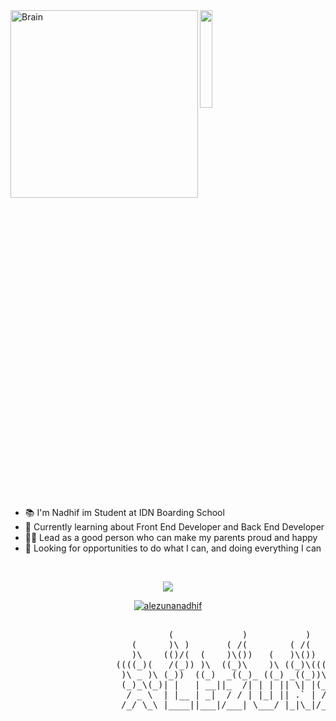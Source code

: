 <img align="left" alt="Brain" width="300" src="http://gifimage.net/wp-content/uploads/2017/10/cerebro-gif-tumblr-3.gif">

<img src="https://github.com/vimalverma558/vimalverma558/blob/v2/img/hello.gif" width="20%">

- 📚 I'm Nadhif im Student at IDN Boarding School 
- 🧠 Currently learning about Front End Developer and Back End Developer
- 👩‍💻 Lead as a good person who can make my parents proud and happy
- 🧪 Looking for opportunities to do what I can, and doing everything I can

<br />

<p align="center"></p>
<p align="center"><img src="https://img.shields.io/github/followers/alezunanadhif?label=Followers&logo=Github&style=for-the-badge" /> </p>
<p align="center"><a href="https://github.com/ryo-ma/github-profile-trophy"><img src="https://github-profile-trophy.vercel.app/?username=alezunanadhif&row=1&no-frame=true" alt="alezunanadhif" /></a></p>

<pre>

                              (             )           )              )         (         )  (    (     
                       (      )\ )       ( /(        ( /(   (       ( /(   (     )\ )   ( /(  )\ ) )\ )  
                       )\    (()/(  (    )\())   (   )\())  )\      )\())  )\   (()/(   )\())(()/((()/(  
                    ((((_)(   /(_)) )\  ((_)\    )\ ((_)\((((_)(   ((_)\((((_)(  /(_)) ((_)\  /(_))/(_)) 
                     )\ _ )\ (_))  ((_)  _((_)_ ((_) _((_))\ _ )\   _((_))\ _ )\(_))_   _((_)(_)) (_))_| 
                     (_)_\(_)| |   | __||_  /| | | || \| |(_)_\(_) | \| |(_)_\(_)|   \ | || ||_ _|| |_   
                      / _ \  | |__ | _|  / / | |_| || .` | / _ \   | .` | / _ \  | |) || __ | | | | __|  
                     /_/ \_\ |____||___|/___| \___/ |_|\_|/_/ \_\  |_|\_|/_/ \_\ |___/ |_||_||___||_|    
                                                                                     
</pre>
